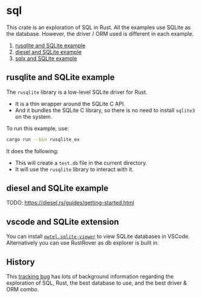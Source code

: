 # sql

This crate is an exploration of SQL in Rust. All the examples use SQLite as the database.
However, the driver / ORM used is different in each example.

1. [rusqlite and SQLite example](#rusqlite-and-sqlite-example)
2. [diesel and SQLite example](#diesel-and-sqlite-example)
3. [sqlx and SQLite example](#sqlx-and-sqlite-example)

## rusqlite and SQLite example

The `rusqlite` library is a low-level SQLite driver for Rust.
- It is a thin wrapper around
  the SQLite C API.
- And it bundles the SQLite C library, so there is no need to install `sqlite3` on the
  system.

To run this example, use:

```sh
cargo run --bin rusqlite_ex
```

It does the following:

- This will create a `test.db` file in the current directory.
- It will use the `rusqlite` library to interact with it.

## diesel and SQLite example

TODO: <https://diesel.rs/guides/getting-started.html>

## vscode and SQLite extension

You can install
[`qwtel.sqlite-viewer`](https://marketplace.visualstudio.com/items?itemName=qwtel.sqlite-viewer)
to view SQLite databases in VSCode. Alternatively you can use RustRover as db explorer is
built in.

## History

This [tracking bug](https://github.com/r3bl-org/r3bl-private-planning/issues/16) has lots
of background information regarding the exploration of SQL, Rust, the best database to
use, and the best driver & ORM combo.
